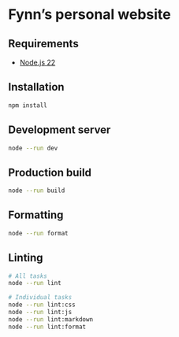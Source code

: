 # Fynn’s personal website

## Requirements

- [Node.js 22](https://nodejs.org)

## Installation

```sh
npm install
```

## Development server

```sh
node --run dev
```

## Production build

```sh
node --run build
```

## Formatting

```sh
node --run format
```

## Linting

```sh
# All tasks
node --run lint

# Individual tasks
node --run lint:css
node --run lint:js
node --run lint:markdown
node --run lint:format
```
